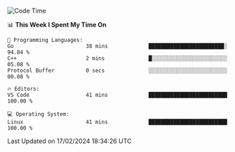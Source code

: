 
<!--START_SECTION:waka-->
![Code Time](http://img.shields.io/badge/Code%20Time-1%2C580%20hrs%208%20mins-blue)

📊 **This Week I Spent My Time On** 

```text
💬 Programming Languages: 
Go                       38 mins             ████████████████████████░   94.84 % 
C++                      2 mins              █░░░░░░░░░░░░░░░░░░░░░░░░   05.08 % 
Protocol Buffer          0 secs              ░░░░░░░░░░░░░░░░░░░░░░░░░   00.08 % 

🔥 Editors: 
VS Code                  41 mins             █████████████████████████   100.00 % 

💻 Operating System: 
Linux                    41 mins             █████████████████████████   100.00 % 
```


 Last Updated on 17/02/2024 18:34:26 UTC
<!--END_SECTION:waka-->

